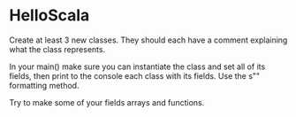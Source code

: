 # HelloScala
Create at least 3 new classes. 
They should each have a comment explaining what the class represents. 

In your main() make sure you can instantiate the class and set all of its fields, then print to the console each class with its fields. Use the s"" formatting method.  

Try to make some of your fields arrays and functions.
